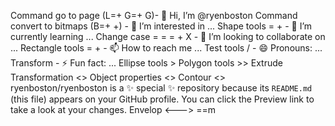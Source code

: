 Command go to page (L=+  G=+  G)- 👋 Hi, I’m @ryenboston
Command convert to bitmaps (B=+  +)  - 👀 I’m interested in ...
Shape tools = +    - 🌱 I’m currently learning ...
Change case = = = + X    - 💞️ I’m looking to collaborate on ...
Rectangle tools = +  - 📫 How to reach me ...
Test tools /   - 😄 Pronouns: ...
Transform     - ⚡ Fun fact: ...
Ellipse tools > Polygon tools >>
Extrude <!--->Transformation <> Object properties <> Contour <>     
ryenboston/ryenboston is a ✨ special ✨ repository because its `README.md` (this file) appears on your GitHub profile.
You can click the Preview link to take a look at your changes.
Envelop <---> ==m    

